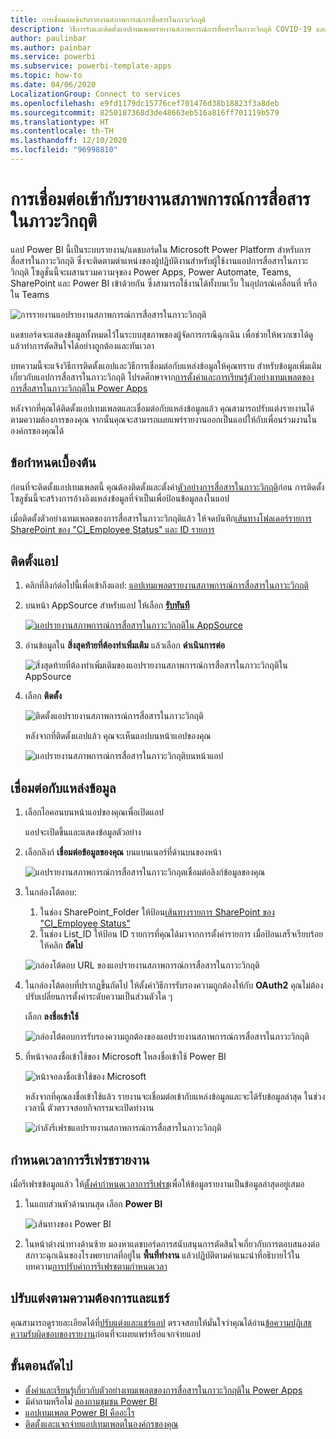 ```yaml
---
title: การเชื่อมต่อเข้ากับรายงานสภาพการณ์การสื่อสารในภาวะวิกฤติ
description: วิธีการรับและติดตั้งแอปเทมเพลตรายงานสภาพการณ์การสื่อสารในภาวะวิกฤติ COVID-19 และวิธีการเชื่อมต่อกับข้อมูล
author: paulinbar
ms.author: painbar
ms.service: powerbi
ms.subservice: powerbi-template-apps
ms.topic: how-to
ms.date: 04/06/2020
LocalizationGroup: Connect to services
ms.openlocfilehash: e9fd1179dc15776cef701476d38b18823f3a8deb
ms.sourcegitcommit: 8250187368d3de48663eb516a816ff701119b579
ms.translationtype: HT
ms.contentlocale: th-TH
ms.lasthandoff: 12/10/2020
ms.locfileid: "96998810"
---
```

# <a name="connect-to-the-crisis-communication-presence-report"></a>การเชื่อมต่อเข้ากับรายงานสภาพการณ์การสื่อสารในภาวะวิกฤติ

แอป Power BI นี้เป็นระบบรายงาน/แดชบอร์ดใน Microsoft Power Platform สำหรับการสื่อสารในภาวะวิกฤติ ซึ่งจะติดตามตำแหน่งของผู้ปฏิบัติงานสำหรับผู้ใช้งานแอปการสื่อสารในภาวะวิกฤติ โซลูชั่นนี้จะผสานรวมความจุของ Power Apps, Power Automate, Teams, SharePoint และ Power BI เข้าด้วยกัน ซึ่งสามารถใช้งานได้ทั้งบนเว็บ ในอุปกรณ์เคลื่อนที่ หรือใน Teams

![การรายงานแอปรายงานสภาพการณ์การสื่อสารในภาวะวิกฤติ](media/service-connect-to-crisis-communication-presence-report/service-crisis-communication-presence-report.png)

แดชบอร์ดจะแสดงข้อมูลทั้งหมดไว้ในระบบสุขภาพของผู้จัดการกรณีฉุกเฉิน เพื่อช่วยให้พวกเขาได้ดูแล้วทำการตัดสินใจได้อย่างถูกต้องและทันเวลา

บทความนี้จะแจ้งวิธีการติดตั้งแอปและวิธีการเชื่อมต่อกับแหล่งข้อมูลให้คุณทราบ สำหรับข้อมูลเพิ่มเติมเกี่ยวกับแอปการสื่อสารในภาวะวิกฤติ โปรดศึกษาจาก[การตั้งค่าและการเรียนรู้ตัวอย่างเทมเพลตของการสื่อสารในภาวะวิกฤติใน Power Apps](/powerapps/maker/canvas-apps/sample-crisis-communication-app)

หลังจากที่คุณได้ติดตั้งแอปเทมเพลตและเชื่อมต่อกับแหล่งข้อมูลแล้ว คุณสามารถปรับแต่งรายงานได้ตามความต้องการของคุณ จากนั้นคุณจะสามารถเผยแพร่รายงานออกเป็นแอปให้กับเพื่อนร่วมงานในองค์กรของคุณได้

## <a name="prerequisites"></a>ข้อกำหนดเบื้องต้น

ก่อนที่จะติดตั้งแอปเทมเพลตนี้ คุณต้องติดตั้งและตั้งค่า[ตัวอย่างการสื่อสารในภาวะวิกฤติ](/powerapps/maker/canvas-apps/sample-crisis-communication-app)ก่อน การติดตั้งโซลูชันนี้จะสร้างการอ้างอิงแหล่งข้อมูลที่จำเป็นเพื่อป้อนข้อมูลลงในแอป

เมื่อติดตั้งตัวอย่างเทมเพลตของการสื่อสารในภาวะวิกฤติแล้ว ให้จดบันทึก[เส้นทางโฟลเดอร์รายการ SharePoint ของ "CI_Employee Status" และ ID รายการ](/powerapps/maker/canvas-apps/sample-crisis-communication-app#monitor-office-absences-with-power-bi)

## <a name="install-the-app"></a>ติดตั้งแอป

1. คลิกที่ลิงก์ต่อไปนี้เพื่อเข้าถึงแอป: [แอปเทมเพลตรายงานสภาพการณ์การสื่อสารในภาวะวิกฤติ](https://appsource.microsoft.com/en-us/product/power-bi/pbi-contentpacks.crisiscomms)

1. บนหน้า AppSource สำหรับแอป ให้เลือก [**รับทันที**](https://appsource.microsoft.com/en-us/product/power-bi/pbi-contentpacks.crisiscomms)

    [![แอปรายงานสภาพการณ์การสื่อสารในภาวะวิกฤติใน AppSource](media/service-connect-to-crisis-communication-presence-report/service-crisis-communication-presence-report-app-appsource-get-it-now.png)](https://appsource.microsoft.com/en-us/product/power-bi/pbi-contentpacks.crisiscomms)

1. อ่านข้อมูลใน **สิ่งสุดท้ายที่ต้องทำเพิ่มเติม** แล้วเลือก **ดำเนินการต่อ**

    ![สิ่งสุดท้ายที่ต้องทำเพิ่มเติมของแอปรายงานสภาพการณ์การสื่อสารในภาวะวิกฤติใน AppSource](media/service-connect-to-crisis-communication-presence-report/service-crisis-communication-presence-report-1-more-thing.png)

1. เลือก **ติดตั้ง** 

    ![ติดตั้งแอปรายงานสภาพการณ์การสื่อสารในภาวะวิกฤติ](media/service-connect-to-crisis-communication-presence-report/service-crisis-communication-presence-report-select-install.png)

    หลังจากที่ติดตั้งแอปแล้ว คุณจะเห็นแอปบนหน้าแอปของคุณ

   ![แอปรายงานสภาพการณ์การสื่อสารในภาวะวิกฤติบนหน้าแอป](media/service-connect-to-crisis-communication-presence-report/service-crisis-communication-presence-report-app-apps-page-icon.png)

## <a name="connect-to-data-sources"></a>เชื่อมต่อกับแหล่งข้อมูล

1. เลือกไอคอนบนหน้าแอปของคุณเพื่อเปิดแอป


   แอปจะเปิดขึ้นและแสดงข้อมูลตัวอย่าง

1. เลือกลิงก์ **เชื่อมต่อข้อมูลของคุณ** บนแบนเนอร์ที่ด้านบนของหน้า

   ![แอปรายงานสภาพการณ์การสื่อสารในภาวะวิกฤตเชื่อมต่อลิงก์ข้อมูลของคุณ](media/service-connect-to-crisis-communication-presence-report/service-crisis-communication-presence-report-app-connect-data.png)

1. ในกล่องโต้ตอบ:
   1. ในช่อง SharePoint_Folder ให้ป้อน[เส้นทางรายการ SharePoint ของ "CI_Employee Status"](/powerapps/maker/canvas-apps/sample-crisis-communication-app#monitor-office-absences-with-power-bi)
   1. ในช่อง List_ID ให้ป้อน ID รายการที่คุณได้มาจากการตั้งค่ารายการ เมื่อป้อนเสร็จเรียบร้อย ให้คลิก **ถัดไป**

   ![กล่องโต้ตอบ URL ของแอปรายงานสภาพการณ์การสื่อสารในภาวะวิกฤติ](media/service-connect-to-crisis-communication-presence-report/service-crisis-communication-presence-report-app-url-dialog.png)

1. ในกล่องโต้ตอบที่ปรากฏขึ้นถัดไป ให้ตั้งค่าวิธีการรับรองความถูกต้องให้กับ **OAuth2** คุณไม่ต้องปรับเปลี่ยนการตั้งค่าระดับความเป็นส่วนตัวใด ๆ

   เลือก **ลงชื่อเข้าใช้**

   ![กล่องโต้ตอบการรับรองความถูกต้องของแอปรายงานสภาพการณ์การสื่อสารในภาวะวิกฤติ](media/service-connect-to-crisis-communication-presence-report/service-crisis-communication-presence-report-app-authentication-dialog.png)

1. ที่หน้าจอลงชื่อเข้าใช้ของ Microsoft ใหลงชื่อเข้าใช้ Power BI

   ![หน้าจอลงชื่อเข้าใช้ของ Microsoft](media/service-connect-to-crisis-communication-presence-report/service-crisis-communication-presence-report-app-microsoft-login.png)

   หลังจากที่คุณลงชื่อเข้าใช้แล้ว รายงานจะเชื่อมต่อเข้ากับแหล่งข้อมูลและจะได้รับข้อมูลล่าสุด ในช่วงเวลานี้ ตัวตรวจสอบกิจกรรมจะเปิดทำงาน

   ![กำลังรีเฟรชแอปรายงานสภาพการณ์การสื่อสารในภาวะวิกฤติ](media/service-connect-to-crisis-communication-presence-report/service-crisis-communication-presence-report-app-refresh-monitor.png)

## <a name="schedule-report-refresh"></a>กำหนดเวลาการรีเฟรชรายงาน

เมื่อรีเฟรชข้อมูลแล้ว ให้[ตั้งค่ากำหนดเวลาการรีเฟรช](../connect-data/refresh-scheduled-refresh.md)เพื่อให้ข้อมูลรายงานเป็นข้อมูลล่าสุดอยู่เสมอ

1. ในแถบส่วนหัวด้านบนสุด เลือก **Power BI**

   ![เส้นทางของ Power BI](media/service-connect-to-crisis-communication-presence-report/service-crisis-communication-presence-report-app-powerbi-breadcrumb.png)

1. ในหน้าต่างนำทางด้านซ้าย มองหาแดชบอร์ดการสนับสนุนการตัดสินใจเกี่ยวกับการตอบสนองต่อสภาวะฉุกเฉินของโรงพยาบาลที่อยู่ใน **พื้นที่ทำงาน** แล้วปฏิบัติตามคำแนะนำที่อธิบายไว้ในบทความ[การปรับค่าการรีเฟรชตามกำหนดเวลา](../connect-data/refresh-scheduled-refresh.md)

## <a name="customize-and-share"></a>ปรับแต่งตามความต้องการและแชร์

คุณสามารถดูรายละเอียดได้ที่[ปรับแต่งและแชร์แอป](../connect-data/service-template-apps-install-distribute.md#customize-and-share-the-app) ตรวจสอบให้มั่นใจว่าคุณได้อ่าน[ข้อความปฏิเสธความรับผิดชอบของรายงาน](../create-reports/sample-covid-19-us.md#disclaimers)ก่อนที่จะเผยแพร่หรือแจกจ่ายแอป

## <a name="next-steps"></a>ขั้นตอนถัดไป
* [ตั้งค่าและเรียนรู้เกี่ยวกับตัวอย่างเทมเพลตของการสื่อสารในภาวะวิกฤติใน Power Apps](/powerapps/maker/canvas-apps/sample-crisis-communication-app)
* มีคำถามหรือไม่ [ลองถามชุมชน Power BI](https://community.powerbi.com/)
* [แอปเทมเพลต Power BI คืออะไร](../connect-data/service-template-apps-overview.md)
* [ติดตั้งและแจกจ่ายแอปเทมเพลตในองค์กรของคุณ](../connect-data/service-template-apps-install-distribute.md)
